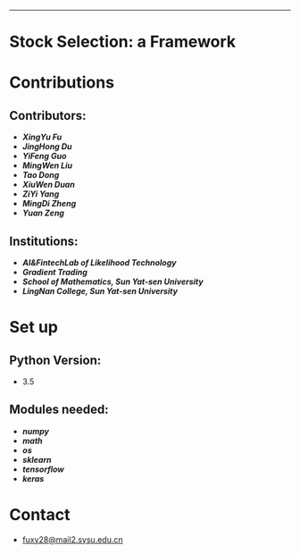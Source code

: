 ***
# Stock Selection: a Framework

Contributions
====
Contributors:
------- 
- ***XingYu Fu***
- ***JingHong Du*** 
- ***YiFeng Guo*** 
- ***MingWen Liu*** 
- ***Tao Dong***
- ***XiuWen Duan***
- ***ZiYi Yang***
- ***MingDi Zheng***
- ***Yuan Zeng***

Institutions: 
------- 
- ***AI&FintechLab of Likelihood Technology***
- ***Gradient Trading***
- ***School of Mathematics, Sun Yat-sen University***
- ***LingNan College, Sun Yat-sen University***

Set up
====
Python Version:
------- 
- 3.5

Modules needed:
------- 
- ***numpy***
- ***math***
- ***os***
- ***sklearn***
- ***tensorflow***
- ***keras***      

Contact
====
- fuxy28@mail2.sysu.edu.cn
